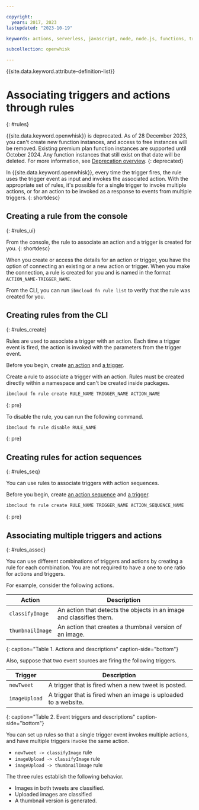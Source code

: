 ```yaml
---

copyright:
  years: 2017, 2023
lastupdated: "2023-10-19"

keywords: actions, serverless, javascript, node, node.js, functions, triggers, rule

subcollection: openwhisk

---
```


{{site.data.keyword.attribute-definition-list}}


# Associating triggers and actions through rules
{: #rules}

{{site.data.keyword.openwhisk}} is deprecated. As of 28 December 2023, you can't create new function instances, and access to free instances will be removed. Existing premium plan function instances are supported until October 2024. Any function instances that still exist on that date will be deleted. For more information, see [Deprecation overview](/docs/openwhisk?topic=openwhisk-dep-overview).
{: deprecated}

In {{site.data.keyword.openwhisk}}, every time the trigger fires, the rule uses the trigger event as input and invokes the associated action. With the appropriate set of rules, it's possible for a single trigger to invoke multiple actions, or for an action to be invoked as a response to events from multiple triggers.
{: shortdesc}

## Creating a rule from the console
{: #rules_ui}

From the console, the rule to associate an action and a trigger is created for you.
{: shortdesc}

When you create or access the details for an action or trigger, you have the option of connecting an existing or a new action or trigger. When you make the connection, a rule is created for you and is named in the format `ACTION_NAME-TRIGGER_NAME`.

From the CLI, you can run `ibmcloud fn rule list` to verify that the rule was created for you.

## Creating rules from the CLI
{: #rules_create}

Rules are used to associate a trigger with an action. Each time a trigger event is fired, the action is invoked with the parameters from the trigger event.

Before you begin, create [an action](/docs/openwhisk?topic=openwhisk-actions) and [a trigger](/docs/openwhisk?topic=openwhisk-triggers).

Create a rule to associate a trigger with an action. Rules must be created directly within a namespace and can't be created inside packages.

```sh
ibmcloud fn rule create RULE_NAME TRIGGER_NAME ACTION_NAME
```
{: pre}


To disable the rule, you can run the following command.

```sh
ibmcloud fn rule disable RULE_NAME
```
{: pre}

## Creating rules for action sequences
{: #rules_seq}

You can use rules to associate triggers with action sequences.

Before you begin, create [an action sequence](/docs/openwhisk?topic=openwhisk-sequences) and [a trigger](/docs/openwhisk?topic=openwhisk-triggers).

```sh
ibmcloud fn rule create RULE_NAME TRIGGER_NAME ACTION_SEQUENCE_NAME
```
{: pre}

## Associating multiple triggers and actions
{: #rules_assoc}

You can use different combinations of triggers and actions by creating a rule for each combination. You are not required to have a one to one ratio for actions and triggers.

For example, consider the following actions.

| Action | Description |
| --- | --- |
| `classifyImage` | An action that detects the objects in an image and classifies them. |
| `thumbnailImage` | An action that creates a thumbnail version of an image. |
{: caption="Table 1. Actions and descriptions" caption-side="bottom"}

Also, suppose that two event sources are firing the following triggers.

| Trigger | Description |
| --- | --- |
| `newTweet` | A trigger that is fired when a new tweet is posted. |
| `imageUpload` | A trigger that is fired when an image is uploaded to a website. |
{: caption="Table 2. Event triggers and descriptions" caption-side="bottom"}

You can set up rules so that a single trigger event invokes multiple actions, and have multiple triggers invoke the same action.
- `newTweet -> classifyImage` rule
- `imageUpload -> classifyImage` rule
- `imageUpload -> thumbnailImage` rule

The three rules establish the following behavior.
- Images in both tweets are classified.
- Uploaded images are classified
- A thumbnail version is generated.


